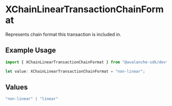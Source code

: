 # XChainLinearTransactionChainFormat

Represents chain format this transaction is included in.

## Example Usage

```typescript
import { XChainLinearTransactionChainFormat } from "@avalanche-sdk/devtools/models/components";

let value: XChainLinearTransactionChainFormat = "non-linear";
```

## Values

```typescript
"non-linear" | "linear"
```